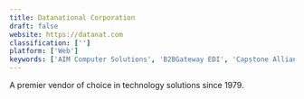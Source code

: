 ```yaml
---
title: Datanational Corporation
draft: false 
website: https://datanat.com
classification: ['']
platform: ['Web']
keywords: ['AIM Computer Solutions', 'B2BGateway EDI', 'Capstone Alliance Partners', 'Compasys', 'Cothrom Systems Corporation', 'Crawford Software Consulting', 'Cumula 3 Group', 'Datix Inc.', 'EpiCenter ERP', 'ITCC', 'JourneyTEAM', 'Jovaco Solutions', 'NCC Group', 'Sererra']
---
```

A premier vendor of choice in technology solutions since 1979.